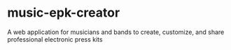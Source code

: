 # music-epk-creator
A web application for musicians and bands to create, customize, and share professional electronic press kits

